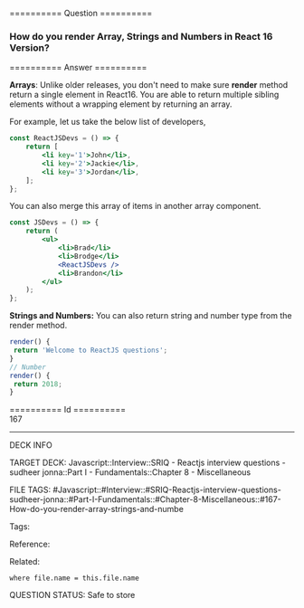 ========== Question ==========  

### How do you render Array, Strings and Numbers in React 16 Version?  

========== Answer ==========  

**Arrays**: Unlike older releases, you don't need to make sure **render** method return a single element in React16. You are able to return multiple sibling elements without a wrapping element by returning an array.

For example, let us take the below list of developers,

```jsx
const ReactJSDevs = () => {
    return [
        <li key='1'>John</li>,
        <li key='2'>Jackie</li>,
        <li key='3'>Jordan</li>,
    ];
};
```

You can also merge this array of items in another array component.

```jsx
const JSDevs = () => {
    return (
        <ul>
            <li>Brad</li>
            <li>Brodge</li>
            <ReactJSDevs />
            <li>Brandon</li>
        </ul>
    );
};
```

**Strings and Numbers:** You can also return string and number type from the render method.

```jsx
render() {
 return 'Welcome to ReactJS questions';
}
// Number
render() {
 return 2018;
}
```

========== Id ==========  
167

---

DECK INFO

TARGET DECK: Javascript::Interview::SRIQ - Reactjs interview questions - sudheer jonna::Part I - Fundamentals::Chapter 8 - Miscellaneous

FILE TAGS: #Javascript::#Interview::#SRIQ-Reactjs-interview-questions-sudheer-jonna::#Part-I-Fundamentals::#Chapter-8-Miscellaneous::#167-How-do-you-render-array-strings-and-numbe

Tags:

Reference:

Related:

```dataview
where file.name = this.file.name
```

QUESTION STATUS: Safe to store
